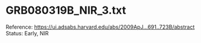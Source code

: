 # GRB080319B_NIR_3.txt

Reference: https://ui.adsabs.harvard.edu/abs/2009ApJ...691..723B/abstract
Status: Early, NIR